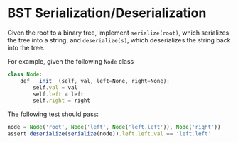 # BST Serialization/Deserialization

Given the root to a binary tree, implement `serialize(root)`, which serializes the tree into a string, and `deserialize(s)`, which deserializes the string back into the tree.

For example, given the following `Node` class

``` javascript
class Node:
    def __init__(self, val, left=None, right=None):
        self.val = val
        self.left = left
        self.right = right
```

The following test should pass:

``` javascript
node = Node('root', Node('left', Node('left.left')), Node('right'))
assert deserialize(serialize(node)).left.left.val == 'left.left'
```
